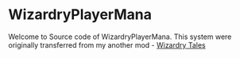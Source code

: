 # WizardryPlayerMana
Welcome to Source code of WizardryPlayerMana. This system were originally transferred from my another mod - [Wizardry Tales](https://www.curseforge.com/minecraft/mc-mods/wizardry-tales)
